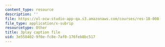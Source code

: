 ```yaml
---
content_type: resource
description: ''
file: https://ol-ocw-studio-app-qa.s3.amazonaws.com/courses/res-18-008-calculus-revisited-complex-variables-differential-equations-and-linear-algebra-fall-2011/3e5584029f0efc8e7af0176feb8bc517_DJO6ilwbWiI.srt
file_type: application/x-subrip
resourcetype: Other
title: 3play caption file
uid: 3e558402-9f0e-fc8e-7af0-176feb8bc517
---
```

